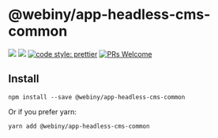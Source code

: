 # @webiny/app-headless-cms-common

[![](https://img.shields.io/npm/dw/@webiny/app-headless-cms-common.svg)](https://www.npmjs.com/package/@webiny/app-headless-cms-common)
[![](https://img.shields.io/npm/v/@webiny/app-headless-cms-common.svg)](https://www.npmjs.com/package/@webiny/app-headless-cms-common)
[![code style: prettier](https://img.shields.io/badge/code_style-prettier-ff69b4.svg?style=flat-square)](https://github.com/prettier/prettier)
[![PRs Welcome](https://img.shields.io/badge/PRs-welcome-brightgreen.svg?style=flat-square)](http://makeapullrequest.com)

## Install

```
npm install --save @webiny/app-headless-cms-common
```

Or if you prefer yarn:

```
yarn add @webiny/app-headless-cms-common
```
